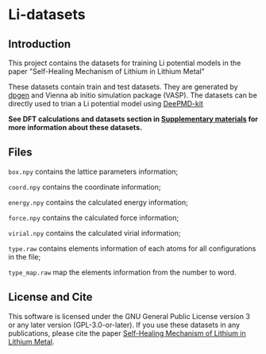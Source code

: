 # Li-datasets

## Introduction

This project contains the datasets for training Li potential models 
in the paper "Self-Healing Mechanism of Lithium in Lithium Metal"

These datasets contain train and test datasets. They are generated by [dpgen](https://github.com/deepmodeling/dpgen) and Vienna ab initio simulation package (VASP). The datasets can be directly used to trian a Li potential model using [DeePMD-kit](https://github.com/deepmodeling/deepmd-kit)


**See DFT calculations and datasets section in [Supplementary materials](https://onlinelibrary.wiley.com/action/downloadSupplement?doi=10.1002%2Fadvs.202105574&file=advs3655-sup-0001-SuppMat.pdf) for more information about these datasets.**


## Files

`box.npy`  contains the lattice parameters information;

`coord.npy`  contains the coordinate information;

`energy.npy` contains the calculated energy information;

`force.npy` contains the  calculated force information;

`virial.npy` contains the calculated virial information;

`type.raw` contains elements information of each atoms for all configurations in the file;

`type_map.raw` map the elements information from the number to word.


## License and Cite
This software is licensed under the GNU General Public License version 3 or any later version (GPL-3.0-or-later). If you use these datasets in any publications, please cite the paper [Self-Healing Mechanism of Lithium in Lithium Metal](https://doi.org/10.1002/advs.202105574).
